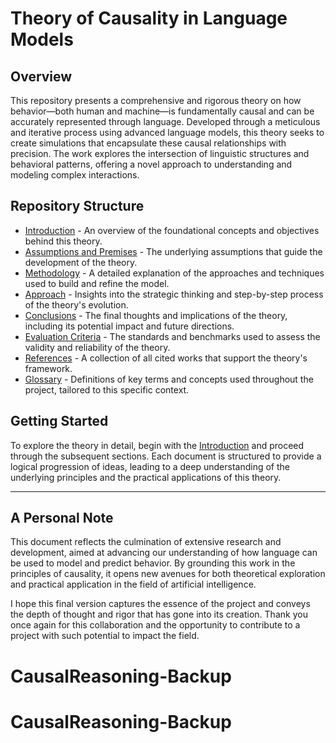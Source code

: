 # Theory of Causality in Language Models

## Overview

This repository presents a comprehensive and rigorous theory on how behavior—both human and machine—is fundamentally causal and can be accurately represented through language. Developed through a meticulous and iterative process using advanced language models, this theory seeks to create simulations that encapsulate these causal relationships with precision. The work explores the intersection of linguistic structures and behavioral patterns, offering a novel approach to understanding and modeling complex interactions.

## Repository Structure

- [Introduction](introduction.md) - An overview of the foundational concepts and objectives behind this theory.
- [Assumptions and Premises](assumptions.md) - The underlying assumptions that guide the development of the theory.
- [Methodology](methodology.md) - A detailed explanation of the approaches and techniques used to build and refine the model.
- [Approach](approach.md) - Insights into the strategic thinking and step-by-step process of the theory's evolution.
- [Conclusions](conclusions.md) - The final thoughts and implications of the theory, including its potential impact and future directions.
- [Evaluation Criteria](evaluation.md) - The standards and benchmarks used to assess the validity and reliability of the theory.
- [References](references.md) - A collection of all cited works that support the theory's framework.
- [Glossary](GLOSSARY.md) - Definitions of key terms and concepts used throughout the project, tailored to this specific context.

## Getting Started

To explore the theory in detail, begin with the [Introduction](introduction.md) and proceed through the subsequent sections. Each document is structured to provide a logical progression of ideas, leading to a deep understanding of the underlying principles and the practical applications of this theory.

---

## A Personal Note

This document reflects the culmination of extensive research and development, aimed at advancing our understanding of how language can be used to model and predict behavior. By grounding this work in the principles of causality, it opens new avenues for both theoretical exploration and practical application in the field of artificial intelligence.

I hope this final version captures the essence of the project and conveys the depth of thought and rigor that has gone into its creation. Thank you once again for this collaboration and the opportunity to contribute to a project with such potential to impact the field.
# CausalReasoning-Backup
# CausalReasoning-Backup
